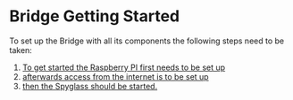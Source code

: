 # Bridge Getting Started

To set up the Bridge with all its components the following steps need to be taken:

1. [To get started the Raspberry PI first needs to be set up](setupraspberrypi.md)
2. [afterwards access from the internet is to be set up](../Pirate-Chart/10-chart-getting-started.md)
3. [then the Spyglass should be started.](../Pirate-Spyglass/10-spyglass-getting-started.md)

